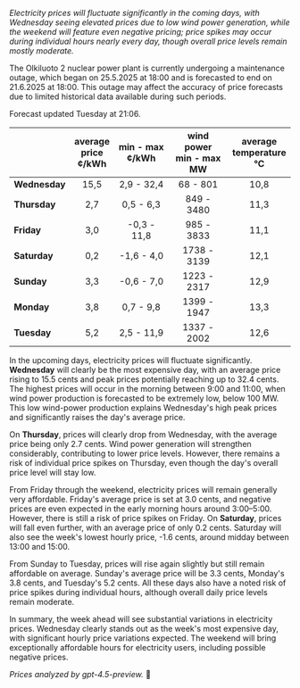 *Electricity prices will fluctuate significantly in the coming days, with Wednesday seeing elevated prices due to low wind power generation, while the weekend will feature even negative pricing; price spikes may occur during individual hours nearly every day, though overall price levels remain mostly moderate.*

The Olkiluoto 2 nuclear power plant is currently undergoing a maintenance outage, which began on 25.5.2025 at 18:00 and is forecasted to end on 21.6.2025 at 18:00. This outage may affect the accuracy of price forecasts due to limited historical data available during such periods.

Forecast updated Tuesday at 21:06.

|             | average<br>price<br>¢/kWh | min - max<br>¢/kWh | wind power<br>min - max<br>MW | average<br>temperature<br>°C |
|:------------|:-------------------------:|:------------------:|:-----------------------------:|:----------------------------:|
| **Wednesday**  |           15,5          |     2,9 - 32,4     |            68 - 801           |             10,8             |
| **Thursday**   |            2,7          |     0,5 - 6,3      |           849 - 3480          |             11,3             |
| **Friday**     |            3,0          |    -0,3 - 11,8     |           985 - 3833          |             11,1             |
| **Saturday**   |            0,2          |    -1,6 - 4,0      |           1738 - 3139         |             12,1             |
| **Sunday**     |            3,3          |    -0,6 - 7,0      |           1223 - 2317         |             12,9             |
| **Monday**     |            3,8          |     0,7 - 9,8      |           1399 - 1947         |             13,3             |
| **Tuesday**    |            5,2          |     2,5 - 11,9     |           1337 - 2002         |             12,6             |

In the upcoming days, electricity prices will fluctuate significantly. **Wednesday** will clearly be the most expensive day, with an average price rising to 15.5 cents and peak prices potentially reaching up to 32.4 cents. The highest prices will occur in the morning between 9:00 and 11:00, when wind power production is forecasted to be extremely low, below 100 MW. This low wind-power production explains Wednesday's high peak prices and significantly raises the day's average price.

On **Thursday**, prices will clearly drop from Wednesday, with the average price being only 2.7 cents. Wind power generation will strengthen considerably, contributing to lower price levels. However, there remains a risk of individual price spikes on Thursday, even though the day's overall price level will stay low.

From Friday through the weekend, electricity prices will remain generally very affordable. Friday's average price is set at 3.0 cents, and negative prices are even expected in the early morning hours around 3:00–5:00. However, there is still a risk of price spikes on Friday. On **Saturday**, prices will fall even further, with an average price of only 0.2 cents. Saturday will also see the week's lowest hourly price, -1.6 cents, around midday between 13:00 and 15:00.

From Sunday to Tuesday, prices will rise again slightly but still remain affordable on average. Sunday's average price will be 3.3 cents, Monday's 3.8 cents, and Tuesday's 5.2 cents. All these days also have a noted risk of price spikes during individual hours, although overall daily price levels remain moderate.

In summary, the week ahead will see substantial variations in electricity prices. Wednesday clearly stands out as the week's most expensive day, with significant hourly price variations expected. The weekend will bring exceptionally affordable hours for electricity users, including possible negative prices.

*Prices analyzed by gpt-4.5-preview.* 🔌
